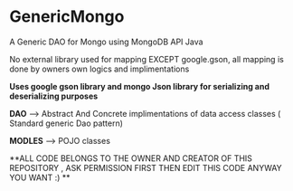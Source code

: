# GenericMongo
A Generic DAO for Mongo using MongoDB API Java

No external library used for mapping EXCEPT google.gson, all mapping is done by owners own logics and implimentations

**Uses google gson library and mongo Json library for serializing and deserializing purposes**

**DAO** --> Abstract And Concrete implimentations of data access classes ( Standard generic Dao pattern)

**MODLES** --> POJO classes


**ALL CODE BELONGS TO THE OWNER AND CREATOR OF THIS REPOSITORY , ASK PERMISSION FIRST THEN EDIT THIS CODE ANYWAY YOU WANT :) **




